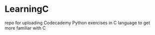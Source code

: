 # LearningC
repo for uploading Codecademy Python exercises in C language to get more familiar with C
